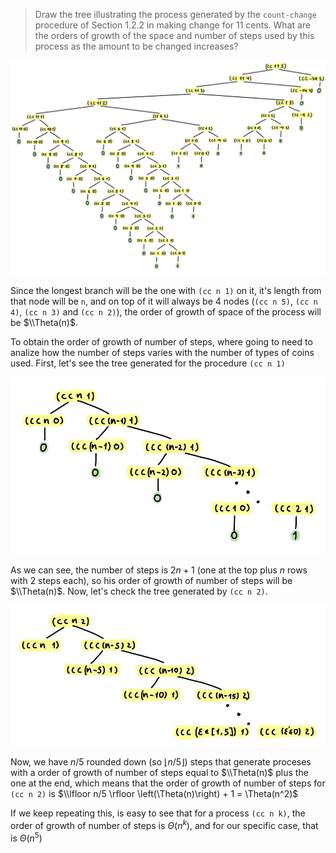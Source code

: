 > Draw the tree illustrating the process generated by the `count-change` procedure
> of Section 1.2.2 in making change for 11 cents. What are the orders of growth of
> the space and number of steps used by this process as the amount to be changed
> increases?

![Alt text](../Images/Img-Ex1.14-1.jpg?raw=true)

Since the longest branch will be the one with `(cc n 1)` on it, it's length from that node will be `n`, and on top of it will always be 4 nodes (`(cc n 5)`, `(cc n 4)`,  `(cc n 3)` and `(cc n 2)`), the order of growth of space of the process will be $\\Theta(n)$.

To obtain the order of growth of number of steps, where going to need to analize how the number of steps varies with the number of types of coins used. First, let's see the tree generated for the procedure `(cc n 1)`

![Alt text](../Images/Img-Ex1.14-2.jpg?raw=true)

As we can see, the number of steps is $2n + 1$ (one at the top plus $n$ rows with 2 steps each), so his order of growth of number of steps will be $\\Theta(n)$. Now, let's check the tree generated by `(cc n 2)`.

![Alt text](../Images/Img-Ex1.14-3.jpg?raw=true)

Now, we have $n/5$ rounded down (so $\lfloor n/5 \rfloor$) steps that generate proceses with a order of growth of number of steps equal to $\\Theta(n)$ plus the one at the end, which means that the order of growth of number of steps for `(cc n 2)` is $\\lfloor n/5 \rfloor \left(\Theta(n)\right) + 1 = \Theta(n^2)$

If we keep repeating this, is easy to see that for a process `(cc n k)`, the order of growth of number of steps is $\Theta(n^k)$, and for our specific case, that is $\Theta(n^5)$

